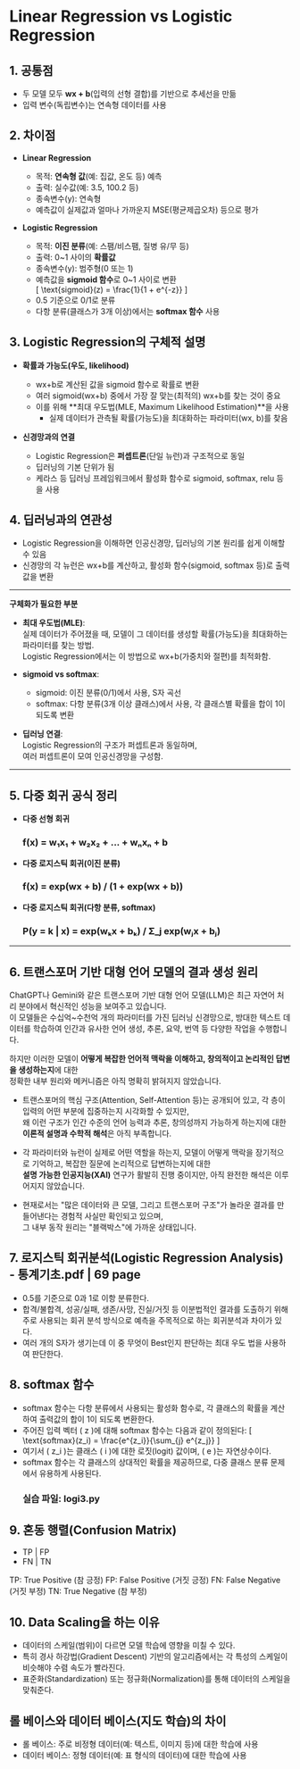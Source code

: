 # Linear Regression vs Logistic Regression

## 1. 공통점
- 두 모델 모두 **wx + b**(입력의 선형 결합)를 기반으로 추세선을 만듦
- 입력 변수(독립변수)는 연속형 데이터를 사용

## 2. 차이점
- **Linear Regression**
    - 목적: **연속형 값**(예: 집값, 온도 등) 예측
    - 출력: 실수값(예: 3.5, 100.2 등)
    - 종속변수(y): 연속형
    - 예측값이 실제값과 얼마나 가까운지 MSE(평균제곱오차) 등으로 평가

- **Logistic Regression**
    - 목적: **이진 분류**(예: 스팸/비스팸, 질병 유/무 등)
    - 출력: 0~1 사이의 **확률값**
    - 종속변수(y): 범주형(0 또는 1)
    - 예측값을 **sigmoid 함수**로 0~1 사이로 변환  
      \[
      \text{sigmoid}(z) = \frac{1}{1 + e^{-z}}
      \]
    - 0.5 기준으로 0/1로 분류
    - 다항 분류(클래스가 3개 이상)에서는 **softmax 함수** 사용

## 3. Logistic Regression의 구체적 설명
- **확률과 가능도(우도, likelihood)**
    - wx+b로 계산된 값을 sigmoid 함수로 확률로 변환
    - 여러 sigmoid(wx+b) 중에서 가장 잘 맞는(최적의) wx+b를 찾는 것이 중요
    - 이를 위해 **최대 우도법(MLE, Maximum Likelihood Estimation)**을 사용
        - 실제 데이터가 관측될 확률(가능도)을 최대화하는 파라미터(wx, b)를 찾음

- **신경망과의 연결**
    - Logistic Regression은 **퍼셉트론**(단일 뉴런)과 구조적으로 동일
    - 딥러닝의 기본 단위가 됨
    - 케라스 등 딥러닝 프레임워크에서 활성화 함수로 sigmoid, softmax, relu 등을 사용

## 4. 딥러닝과의 연관성
- Logistic Regression을 이해하면 인공신경망, 딥러닝의 기본 원리를 쉽게 이해할 수 있음
- 신경망의 각 뉴런은 wx+b를 계산하고, 활성화 함수(sigmoid, softmax 등)로 출력값을 변환

---

**구체화가 필요한 부분**
- **최대 우도법(MLE)**:  
  실제 데이터가 주어졌을 때, 모델이 그 데이터를 생성할 확률(가능도)을 최대화하는 파라미터를 찾는 방법.  
  Logistic Regression에서는 이 방법으로 wx+b(가중치와 절편)를 최적화함.

- **sigmoid vs softmax**:  
  - sigmoid: 이진 분류(0/1)에서 사용, S자 곡선  
  - softmax: 다항 분류(3개 이상 클래스)에서 사용, 각 클래스별 확률을 합이 1이 되도록 변환

- **딥러닝 연결**:  
  Logistic Regression의 구조가 퍼셉트론과 동일하며,  
  여러 퍼셉트론이 모여 인공신경망을 구성함.

---

## 5. 다중 회귀 공식 정리

- **다중 선형 회귀**  
    ### f(x) = w₁x₁ + w₂x₂ + ... + wₙxₙ + b

- **다중 로지스틱 회귀(이진 분류)**  
    ### f(x) = exp(wx + b) / (1 + exp(wx + b))

- **다중 로지스틱 회귀(다항 분류, softmax)**  
    ### P(y = k | x) = exp(wₖx + bₖ) / Σ_j exp(wⱼx + bⱼ)

---

## 6. 트랜스포머 기반 대형 언어 모델의 결과 생성 원리

ChatGPT나 Gemini와 같은 트랜스포머 기반 대형 언어 모델(LLM)은 최근 자연어 처리 분야에서 혁신적인 성능을 보여주고 있습니다.  
이 모델들은 수십억~수천억 개의 파라미터를 가진 딥러닝 신경망으로, 방대한 텍스트 데이터를 학습하여 인간과 유사한 언어 생성, 추론, 요약, 번역 등 다양한 작업을 수행합니다.

하지만 이러한 모델이 **어떻게 복잡한 언어적 맥락을 이해하고, 창의적이고 논리적인 답변을 생성하는지**에 대한  
정확한 내부 원리와 메커니즘은 아직 명확히 밝혀지지 않았습니다.

- 트랜스포머의 핵심 구조(Attention, Self-Attention 등)는 공개되어 있고, 각 층이 입력의 어떤 부분에 집중하는지 시각화할 수 있지만,  
  왜 이런 구조가 인간 수준의 언어 능력과 추론, 창의성까지 가능하게 하는지에 대한 **이론적 설명과 수학적 해석**은 아직 부족합니다.

- 각 파라미터와 뉴런이 실제로 어떤 역할을 하는지, 모델이 어떻게 맥락을 장기적으로 기억하고, 복잡한 질문에 논리적으로 답변하는지에 대한  
  **설명 가능한 인공지능(XAI)** 연구가 활발히 진행 중이지만, 아직 완전한 해석은 이루어지지 않았습니다.

- 현재로서는 "많은 데이터와 큰 모델, 그리고 트랜스포머 구조"가 놀라운 결과를 만들어낸다는 경험적 사실만 확인되고 있으며,  
  그 내부 동작 원리는 "블랙박스"에 가까운 상태입니다.

## 7. 로지스틱 회귀분석(Logistic Regression Analysis) - 통계기초.pdf | 69 page
- 0.5를 기준으로 0과 1로 이항 분류한다.
- 합격/불합격, 성공/실패, 생존/사망, 진실/거짓 등 이분법적인 결과를 도출하기 위해 주로 사용되는 회귀
분석 방식으로 예측을 주목적으로 하는 회귀분석과 차이가 있다. 
- 여러 개의 S자가 생기는데 이 중 무엇이 Best인지 판단하는 최대 우도 법을 사용하여 판단한다.

## 8. softmax 함수
- softmax 함수는 다항 분류에서 사용되는 활성화 함수로, 각 클래스의 확률을 계산하여 출력값의 합이 1이 되도록 변환한다.
- 주어진 입력 벡터 \( z \)에 대해 softmax 함수는 다음과 같이 정의된다:
\[
\text{softmax}(z_i) = \frac{e^{z_i}}{\sum_{j} e^{z_j}}
\]
- 여기서 \( z_i \)는 클래스 \( i \)에 대한 로짓(logit) 값이며, \( e \)는 자연상수이다.
- softmax 함수는 각 클래스의 상대적인 확률을 제공하므로, 다중 클래스 분류 문제에서 유용하게 사용된다.
  ### 실습 파일: logi3.py

## 9. 혼동 행렬(Confusion Matrix)
-  TP |  FP
-  FN |  TN

TP: True Positive (참 긍정)
FP: False Positive (거짓 긍정)
FN: False Negative (거짓 부정)
TN: True Negative (참 부정)

## 10. Data Scaling을 하는 이유
- 데이터의 스케일(범위)이 다르면 모델 학습에 영향을 미칠 수 있다.
- 특히 경사 하강법(Gradient Descent) 기반의 알고리즘에서는 각 특성의 스케일이 비슷해야 수렴 속도가 빨라진다.
- 표준화(Standardization) 또는 정규화(Normalization)를 통해 데이터의 스케일을 맞춰준다.

## 롤 베이스와 데이터 베이스(지도 학습)의 차이
- 롤 베이스: 주로 비정형 데이터(예: 텍스트, 이미지 등)에 대한 학습에 사용
- 데이터 베이스: 정형 데이터(예: 표 형식의 데이터)에 대한 학습에 사용